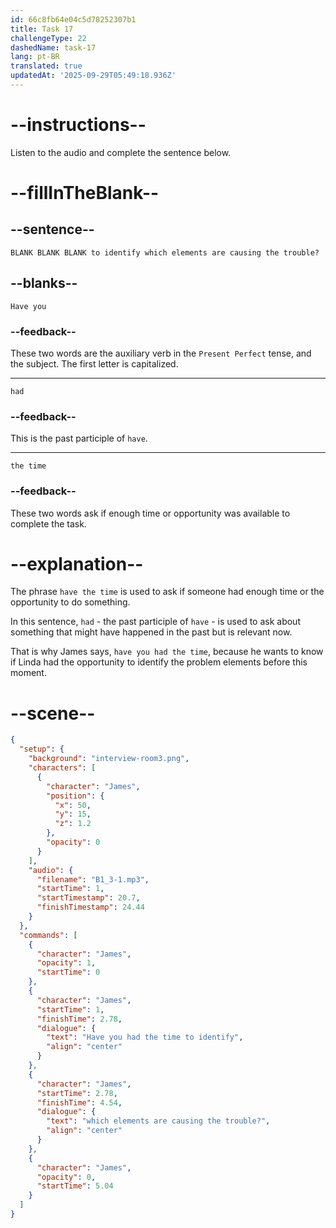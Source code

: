 ```yaml
---
id: 66c8fb64e04c5d78252307b1
title: Task 17
challengeType: 22
dashedName: task-17
lang: pt-BR
translated: true
updatedAt: '2025-09-29T05:49:18.936Z'
---
```

<!-- (Audio) James: Have you had the time to identify which elements are causing the trouble? -->

# --instructions--

Listen to the audio and complete the sentence below.

# --fillInTheBlank--

## --sentence--

`BLANK BLANK BLANK to identify which elements are causing the trouble?`

## --blanks--

`Have you`

### --feedback--

These two words are the auxiliary verb in the `Present Perfect` tense, and the subject. The first letter is capitalized.

---

`had`

### --feedback--

This is the past participle of `have`.

---

`the time`

### --feedback--

These two words ask if enough time or opportunity was available to complete the task.

# --explanation--

The phrase `have the time` is used to ask if someone had enough time or the opportunity to do something.

In this sentence, `had` - the past participle of `have` - is used to ask about something that might have happened in the past but is relevant now.

That is why James says, `have you had the time`, because he wants to know if Linda had the opportunity to identify the problem elements before this moment.

# --scene--

```json
{
  "setup": {
    "background": "interview-room3.png",
    "characters": [
      {
        "character": "James",
        "position": {
          "x": 50,
          "y": 15,
          "z": 1.2
        },
        "opacity": 0
      }
    ],
    "audio": {
      "filename": "B1_3-1.mp3",
      "startTime": 1,
      "startTimestamp": 20.7,
      "finishTimestamp": 24.44
    }
  },
  "commands": [
    {
      "character": "James",
      "opacity": 1,
      "startTime": 0
    },
    {
      "character": "James",
      "startTime": 1,
      "finishTime": 2.78,
      "dialogue": {
        "text": "Have you had the time to identify",
        "align": "center"
      }
    },
    {
      "character": "James",
      "startTime": 2.78,
      "finishTime": 4.54,
      "dialogue": {
        "text": "which elements are causing the trouble?",
        "align": "center"
      }
    },
    {
      "character": "James",
      "opacity": 0,
      "startTime": 5.04
    }
  ]
}
```
